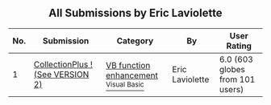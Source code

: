 ﻿<div align="center">

## All Submissions by Eric Laviolette

</div>

No.  | Submission | Category | By   | User Rating
---- | ---------- | -------- | ---- | -----------
1 | [CollectionPlus \!   \(See VERSION 2\)<br />](https://github.com/Planet-Source-Code/eric-laviolette-collectionplus-see-version-2__1-1899) | [VB function enhancement<br /><sup>Visual Basic</sup>](../ByCategory/vb-function-enhancement__1-25.md) | Eric Laviolette | 6.0 (603 globes from 101 users)
